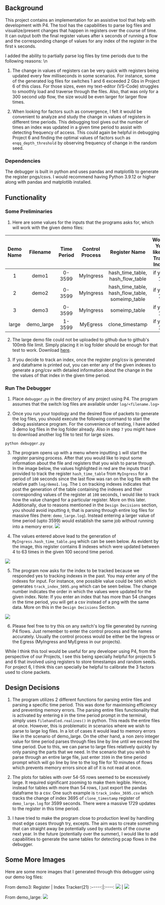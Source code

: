## Background
This project contains an implementation for an assistive tool that help with development with P4. The tool has the capabilities to parse log files and visualize/present changes that happen in registers over the course of time. It can output both the final register values after `k` seconds of running a flow and the corresponding change of values for any index of the register in the first `k` seconds. 

I added the ability to partially parse log files by time periods due to the following reasons: \n
1) The change in values of registers can be very quick with registers being updated every few milliseconds in some scenarios. For instance, some of the generated log files for switches 1 and 6 exceeded 2 Gbs in Project 6 of this class. For those sizes, even my text-editor (VS-Code) struggles to smoothly load and traverse through the files. Also, that was only for a 300 second udp flow, the size would be even larger for larger flow times.

2) When looking for factors such as convergence, I felt it would be convenient to analyze and study the change in values of registers in different time periods. This debugging tool gives out the number of times an index was updated in a given time period to assist with detecting frequency of access. This could again be helpful in debugging Project 6 and finding the optimal values of factors such as `enqq_depth_threshold` by observing frequency of change in the random seed.

### Dependencies
The debugger is built in python and uses pandas and matplotlib to generate the register pngs/csvs. I would recommend having Python 3.9.12 or higher along with pandas and matplotlib installed.

## Functionality

### Some Preliminaries
1. Here are some values for the inputs that the programs asks for, which will work with the given demo files: 

Demo Name |  Filename | Time Period | Control Process | Register Name | Would You like to Track Index
:-------------:|:-------------:|:------------:|:-------------:|:----:|:-------:
1 | demo1 | 0-3599 | MyIngress | hash_time_table, hash_flow_table | if yes: 1
2 | demo2 | 0-3599 | MyIngress | hash_time_table, hash_flow_table, someimp_table | if yes: 1
3 | demo3 | 0-3599 | MyIngress | someimp_table | if yes: 1
large | demo_large | 1-3599 | MyEgress | clone_timestamp | if yes: 1

2. The large demo file could not be uploaded to github due to github's 100mb file limit. Simply placing it in log folder should be enough for that test to work. Download [here](https://drive.google.com/file/d/1Cs5qB-83CR6mE9NadMQqyPutyl2tNaBP/view?usp=sharing).

3. If you decide to track an index, once the register png/csv is generated and dataframe is printed out, you can enter any of the given indexes to generate a png/csv with detailed information about the change in the the values of that index in the given time period. 

### Run The Debugger

1. Place `debugger.py` in the directory of any project using P4. The program assumes that the switch log files are available under `log/<filename.log>`

2. Once you run your topology and the desired flow of packets to generate the log files, you should execute the following command to start the debug assistance program. For the convenience of testing, I have added 3 demo log files in the log folder already. Also in step `7` you might have to download another log file to test for large sizes. 
```
python debugger.py
```

3. The program opens up with a menu where inputting `1` will start the register parsing process. After that you would like to input some information about the file and registers that you wish to parse through. In the image below, the values highlighted in red are the inputs that I provided to track the register `hash_time_table` from `MyIngress` for a period of `100` seconds since the last flow was ran on the log file with the relative path `log/demo1.log`. The `1` on  tracking indexes indicates that post the generation of the table containing the indexes and their corresponding values of the register at `100` seconds, I would like to track how the value changed for a particular register. More on this later. Additionally, due to reasons mentioned in the `Design Decisions` section, you should avoid inputting `0`, that is parsing through entire log files for massive files (here: `demo_large.log`). Instead entering a larger value of time period (upto 3599) would establish the same job without running into a memory error.
![](./figures/1.png) 

4. The values entered above lead to the generation of `MyIngress.hash_time_table.png` which can be seen below. As evident by the image, this register contains 8 indexes which were updated between 4 to 63 times in the given 100 second time period.

![](./figures/2.png) 

5. The program now asks for the index to be tracked because we responded yes to tracking indexes in the past. You may enter any of the indexes for input. For instance, one possible value could be `5095` which generates `track_index_5095.png` which can be seen below. The change number indicates the order in which the values were updated for the given index. Note: If you enter an index that has more than 54 changes in the time period, you will get a csv instead of a png with the same data. More on this in the `Design Decisions` Section.

![](./figures/3.png) 

6. Please feel free to try this on any switch's log file generated by running P4 flows. Just remember to enter the control process and file names accurately. Usually the control process would be either be the Ingress or the Egress (MyIngress and MyEgress in our projects).



While I think this tool would be useful for any developer using P4, from the perspective of our Projects, I see this being specially helpful for projects 5 and 6 that involved using registers to store timestamps and random seeds. For project 6, I think this can specially be helpful to calibrate the 3 factors used to clone packets.

## Design Decisions
1) The program utilizes 2 different functions for parsing entire files and parsing a specific time period. This was done for maximising efficiency and preventing memory errors. The parsing entire files functionality that is activated by entering `0` in the time period prompt in the terminal, simply uses `filehandled.realines()` in python. This reads the entire files at once. However, this is problematic in scenarios where we wish to parse to large log files. In a lot of cases it would lead to memory errors like in the scenario of demo_large. On the other hand, a non zero integer value for time period parses through files line by line until we exceed the time period. Due to this, we can parse to large files relatively quickly by only parsing the parts that we need. In the scenario that you wish to parse through an entire large file, just enter `3599` in the time period prompt which will go line by line to the log file for 10 minutes of flows which prevents memory errors since all of it is not read at once.

2) The plots for tables with over 54-55 rows seemed to be excessively large. It required significant zooming to make them legible. Hence, instead for tables with more than 54 rows, I just export the pandas dataframe to a csv. One such example is `track_index_3695.csv` which tracks the change of index 3695 of `clone_timestamp` register of `demo_large.log` for 3599 seconds. There were a massive 1729 updates to the register in this time period.

3) I have tried to make the program close to production level by handling most edge cases through try, excepts. The aim was to create something that can straight away be potentially used by students of the course next year. In the future (potentially over the summer), I would like to add capabilities to generate the same tables for detecting pcap flows in the debugger.

## Some More Images 
Here are some more images that I generated through this debugger using our demo log files:

From demo3:
Register | Index Tracker(21)
:-----:|:----:
![](./figures/4.png) | ![](./figures/5.png) 

From demo_large:
![](./figures/6.png) 